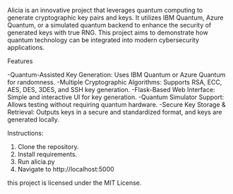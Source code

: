

Alicia is an innovative project that leverages quantum computing to generate cryptographic key pairs and keys. It utilizes IBM Quantum, Azure Quantum, or a simulated quantum backend to enhance the security of generated keys with true RNG. This project aims to demonstrate how quantum technology can be integrated into modern cybersecurity applications.



Features

-Quantum-Assisted Key Generation: Uses IBM Quantum or Azure Quantum for randomness.
-Multiple Cryptographic Algorithms: Supports RSA, ECC, AES, DES, 3DES, and SSH key generation.
-Flask-Based Web Interface: Simple and interactive UI for key generation.
-Quantum Simulator Support: Allows testing without requiring quantum hardware.
-Secure Key Storage & Retrieval: Outputs keys in a secure and standardized format, and keys are generated locally.

Instructions: 
1. Clone the repository.
2. Install requirements.
3. Run alicia.py
4. Navigate to http://localhost:5000



this project is licensed under the MIT License.

